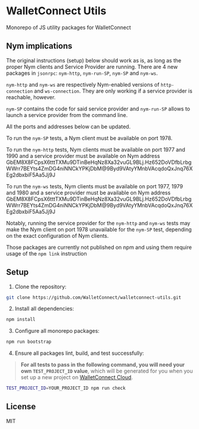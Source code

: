 # WalletConnect Utils

Monorepo of JS utility packages for WalletConnect

## Nym implications

The original instructions (setup) below should work as is, as long as the proper Nym clients and Service Provider are running.
There are 4 new packages in `jsonrpc`: `nym-http`, `nym-run-SP`, `nym-SP` and `nym-ws`.

`nym-http` and `nym-ws` are respectively Nym-enabled versions of `http-connection` and `ws-connection`. 
They are only working if a service provider is reachable, however.

`nym-SP` contains the code for said service provider and `nym-run-SP` allows to launch a service provider from the command line.

All the ports and addresses below can be updated.

To run the `nym-SP` tests, a Nym client must be available on port 1978.

To run the `nym-http` tests, Nym clients must be available on port 1977 and 1990 and a service provider must be available
on Nym address GbEM8X8FCpsX6tttTXMu9DTinBeHqNz8Xa32vuGL9BLj.Hz652DoVDfbLrbgWWrr7BEYts4ZmDG4niNNCkYPKjDbM@9Byd9VAtyYMnbVAcqdoQxJnq76XEg2dbxbiF5Aa5Jj9J

To run the `nym-ws` tests, Nym clients must be available on port 1977, 1979 and 1980 and a service provider must be available
on Nym address GbEM8X8FCpsX6tttTXMu9DTinBeHqNz8Xa32vuGL9BLj.Hz652DoVDfbLrbgWWrr7BEYts4ZmDG4niNNCkYPKjDbM@9Byd9VAtyYMnbVAcqdoQxJnq76XEg2dbxbiF5Aa5Jj9J

Notably, running the service provider for the `nym-http` and `nym-ws` tests may make the Nym client on port 1978 
unavailable for the `nym-SP` test, depending on the exact configuration of Nym clients.

Those packages are currently not published on npm and using them require usage of the `npm link` instruction

## Setup

1. Clone the repository:

```bash
git clone https://github.com/WalletConnect/walletconnect-utils.git
```

2. Install all dependencies:

```bash
npm install
```

3. Configure all monorepo packages:

```bash
npm run bootstrap
```

4. Ensure all packages lint, build, and test successfully:

> **For all tests to pass in the following command, you will need your own `TEST_PROJECT_ID` value**,
> which will be generated for you when you set up a new project on [WalletConnect Cloud](https://cloud.walletconnect.com).

```bash
TEST_PROJECT_ID=YOUR_PROJECT_ID npm run check
```

## License

MIT
